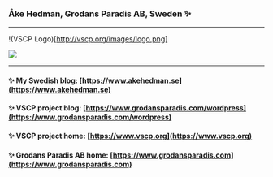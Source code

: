 ### Åke Hedman, Grodans Paradis AB, Sweden ✨

<!--
**grodansparadis/grodansparadis** is a ✨ _special_ ✨ repository because its `README.md` (this file) appears on your GitHub profile.

Here are some ideas to get you started:

- 🔭 I’m currently working on ...
- 🌱 I’m currently learning ...
- 👯 I’m looking to collaborate on ...
- 🤔 I’m looking for help with ...
- 💬 Ask me about ...
- 📫 How to reach me: ...
- 😄 Pronouns: ...
- ⚡ Fun fact: ...
-->

-----

!(VSCP Logo)[http://vscp.org/images/logo.png]

<img align="center" src="https://github-readme-stats.vercel.app/api?username=grodansparadis&count_private=true&show_icons=true&layout=compact" />

----


#### ✨ My Swedish blog: [https://www.akehedman.se](https://www.akehedman.se)

#### ✨ VSCP project blog: [https://www.grodansparadis.com/wordpress](https://www.grodansparadis.com/wordpress)

#### ✨ VSCP project home: [https://www.vscp.org](https://www.vscp.org)

#### ✨ Grodans Paradis AB home: [https://www.grodansparadis.com](https://www.grodansparadis.com)


